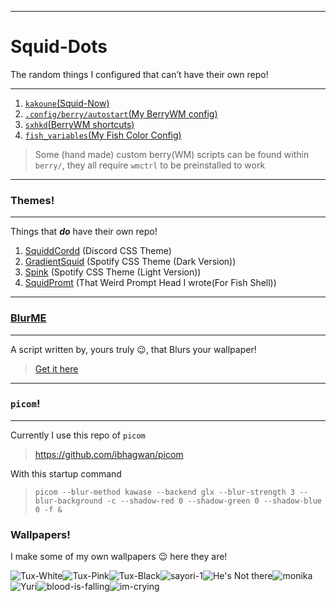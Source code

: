 ---
<h1 id="squid-dots">Squid-Dots</h1>
<p>The random things I configured that can’t have their own repo!</p>
<hr>
<ol>
<li><a href="https://github.com/ThatGeekyWeeb/Squid-Dots/blob/master/Squid-Now/Squid-Now.kak"><code>kakoune</code>(Squid-Now)</a></li>
<li><a href="https://github.com/ThatGeekyWeeb/Squid-Dots/blob/master/berry/autostart"><code>.config/berry/autostart</code>(My BerryWM config)</a></li>
<li><a href="https://github.com/ThatGeekyWeeb/Squid-Dots/blob/master/sxhkd/sxhkdrc"><code>sxhkd</code>(BerryWM shortcuts)</a></li>
<li><a href="https://github.com/ThatGeekyWeeb/Squid-Dots/blob/master/Fish-Colors/fish_variables"><code>fish_variables</code>(My Fish Color Config)</a></li>
</ol>
<blockquote>
<p>Some (hand made) custom berry(WM) scripts can be found within <code>berry/</code>, they all require <code>wmctrl</code> to be preinstalled to work</p>
</blockquote>
<hr>
<h3 id="themes">Themes!</h3>
<hr>
<p>Things that <em><strong>do</strong></em> have their own repo!</p>
<ol>
<li><a href="https://github.com/ThatGeekyWeeb/SquiddCordd">SquiddCordd</a> (Discord CSS Theme)</li>
<li><a href="https://github.com/ThatGeekyWeeb/GradientSquid">GradientSquid</a> (Spotify CSS Theme (Dark Version))</li>
<li><a href="https://github.com/ThatGeekyWeeb/GradientSquid/tree/Spink">Spink</a> (Spotify CSS Theme (Light Version))</li>
<li><a href="https://github.com/ThatGeekyWeeb/SquidPrompt">SquidPromt</a> (That Weird Prompt Head I wrote(For Fish Shell))</li>
</ol>
<hr>
<h3 id="blurme"><a href="https://github.com/ThatGeekyWeeb/BlurME">BlurME</a></h3>
<hr>
<p>A script written by, yours truly 😉, that Blurs your wallpaper!</p>
<blockquote>
<p><a href="https://github.com/ThatGeekyWeeb/BlurME">Get it here</a></p>
</blockquote>
<hr>
<h3 id="picom"><code>picom</code>!</h3>
<hr>
<p>Currently I use this repo of <code>picom</code></p>
<blockquote>
<p><a href="https://github.com/ibhagwan/picom">https://github.com/ibhagwan/picom</a></p>
</blockquote>
<p>With this startup command</p>
<blockquote>
<pre class=" language-sh"><code class="prism  language-sh">picom --blur-method kawase --backend glx --blur-strength 3 --blur-background -c --shadow-red 0 --shadow-green 0 --shadow-blue 0 -f &amp;
</code></pre>
</blockquote>
<h3 id="wallpapers">Wallpapers!</h3>
<p>I make some of my own wallpapers 😉 here they are!</p>
<p><img src="https://cdn.discordapp.com/attachments/699685435198144553/736085926182387732/tux-white.png" alt="Tux-White"><img src="https://cdn.discordapp.com/attachments/699685435198144553/736085925259640862/tux-pink.png" alt="Tux-Pink"><img src="https://cdn.discordapp.com/attachments/699685435198144553/736085919093882900/tux-black.png" alt="Tux-Black"><img src="https://cdn.discordapp.com/attachments/635625973764849684/736109788106194954/sayori-1.jpg" alt="sayori-1"><img src="https://cdn.discordapp.com/attachments/635625973764849684/736109805995032616/sayori-alone.jpg" alt="He's Not there"><img src="https://cdn.discordapp.com/attachments/699685435198144553/736879576516526160/doki-2-pink.jpg" alt="monika"><img src="https://cdn.discordapp.com/attachments/635625973764849684/736093544913043489/pink-doki.png" alt="Yuri"><img src="https://github.com/ThatGeekyWeeb/Squid-Dots/blob/master/wallpapers/the-blood-is-there.png" alt="blood-is-falling"><img src="https://github.com/ThatGeekyWeeb/Squid-Dots/blob/master/wallpapers/im-crying.png" alt="im-crying"></p>

